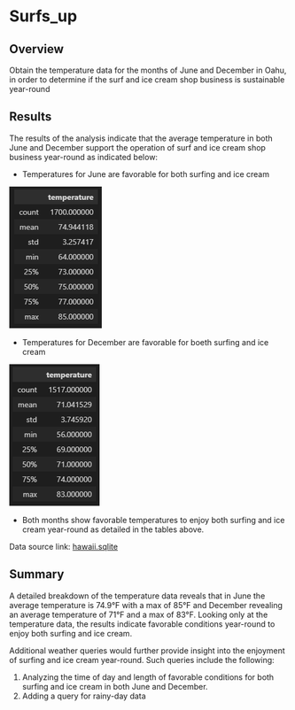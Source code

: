 # Surfs_up

## Overview
Obtain the temperature data for the months of June and December in Oahu, in order to determine if the surf and ice cream shop business is sustainable year-round

## Results
The results of the analysis indicate that the average temperature in both June and December support the operation of surf and ice cream shop business year-round as indicated below:
* Temperatures for June are favorable for both surfing and ice cream

![June_Table](June_Temps.png "Table 1")  
* Temperatures for December are favorable for boeth surfing and ice cream
  
![December_Table](December_Temps.png "Table 2") 
* Both months show favorable temperatures to enjoy both surfing and ice cream year-round as detailed in the tables above.

Data source link: [hawaii.sqlite](hawaii.sqlite)
## Summary
A detailed breakdown of the temperature data reveals that in June the average temperature is 74.9°F with a max of 85°F and December revealing an average temperature of 71°F and a max of 83°F. Looking only at the temperature data, the results indicate favorable conditions year-round to enjoy both surfing and ice cream.

Additional weather queries would further provide insight into the enjoyment of surfing and ice cream year-round. Such queries include the following:
1) Analyzing the time of day and length of favorable conditions for both surfing and ice cream in both June and December.
2) Adding a query for rainy-day data

